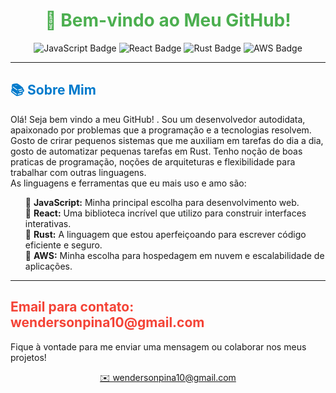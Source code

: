 <h1 style="text-align: center; color: #4CAF50;">👋 Bem-vindo ao Meu GitHub!</h1>

<p style="text-align: center;">
  <img src="https://img.shields.io/badge/-JavaScript-F7DF1E?logo=javascript&logoColor=black&style=for-the-badge" alt="JavaScript Badge">
  <img src="https://img.shields.io/badge/-React-61DAFB?logo=react&logoColor=white&style=for-the-badge" alt="React Badge">
  <img src="https://img.shields.io/badge/-Rust-000000?logo=rust&logoColor=white&style=for-the-badge" alt="Rust Badge">
  <img src="https://img.shields.io/badge/-AWS-232F3E?logo=amazon-aws&logoColor=white&style=for-the-badge" alt="AWS Badge">
</p>

<hr>

<h2 style="color: #007ACC;">📚 Sobre Mim</h2>
<p>
  Olá! Seja bem vindo a meu GitHub! . Sou um desenvolvedor autodidata, apaixonado por problemas que a  programação e a tecnologias resolvem. 
  Gosto de crirar pequenos sistemas que me auxiliam em tarefas do dia a dia, gosto de automatizar pequenas tarefas em Rust.
  Tenho noção de boas praticas de programação, noções de arquiteturas e flexibilidade para trabalhar com outras linguagens.
  </br>
  As linguagens e ferramentas que eu mais uso e amo são:
</p>
<ul style="list-style-type: none;">
  <li>🔸 <strong>JavaScript:</strong> Minha principal escolha para desenvolvimento web.</li>
  <li>🔸 <strong>React:</strong> Uma biblioteca incrível que utilizo para construir interfaces interativas.</li>
  <li>🔸 <strong>Rust:</strong> A linguagem que estou aperfeiçoando para escrever código eficiente e seguro.</li>
  <li>🔸 <strong>AWS:</strong> Minha escolha para hospedagem em nuvem e escalabilidade de aplicações.</li>
</ul>

<hr>

<h2 style="color: #F44336;">Email para contato: wendersonpina10@gmail.com</h2>
<p>Fique à vontade para me enviar uma mensagem ou colaborar nos meus projetos!</p>
<p style="text-align: center;">
  <a href="wendersonpina10@gmail.com style="text-decoration: none; color: #FF5722;">✉️ wendersonpina10@gmail.com</a>
</p>
